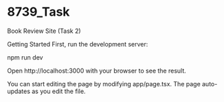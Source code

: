 # 8739_Task
Book Review Site (Task 2)

Getting Started
First, run the development server:

npm run dev

Open http://localhost:3000 with your browser to see the result.

You can start editing the page by modifying app/page.tsx. The page auto-updates as you edit the file.
